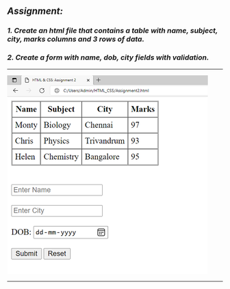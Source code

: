 ## _Assignment:_ 
### _1. Create an html file that contains a table with name, subject, city, marks columns and 3 rows of data._
### _2. Create a form with name, dob, city fields with validation._
---
![](Files/screenshot.png)

---
